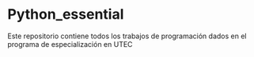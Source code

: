 # Python_essential
Este repositorio contiene todos los trabajos de programación dados en el programa de especialización en UTEC
